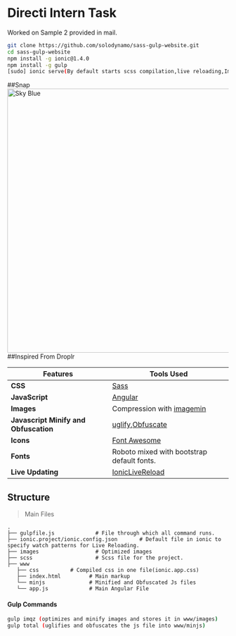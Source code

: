 # Directi Intern Task

Worked on Sample 2 provided in mail.

```bash
git clone https://github.com/solodynamo/sass-gulp-website.git
cd sass-gulp-website
npm install -g ionic@1.4.0
npm install -g gulp
[sudo] ionic serve(By default starts scss compilation,live reloading,Image Optimization,Js Uglification and Obfuscation)
```
##Snap
<img src="http://i.imgur.com/lr88L31.png" width="600" alt="Sky Blue"/>
##Inspired From
Droplr

Features | Tools Used
------ | -----
**CSS** | [Sass](http://sass-lang.com/)
**JavaScript** | [Angular](https://angularjs.org/)
**Images** | Compression with [imagemin](https://www.npmjs.com/package/gulp-imagemin)
**Javascript Minify and Obfuscation** | [uglify](https://www.npmjs.com/package/gulp-uglify),[Obfuscate](https://www.npmjs.com/package/gulp-js-obfuscator)
**Icons** | [Font Awesome](http://fontawesome.io/)
**Fonts** | Roboto mixed with bootstrap default fonts.
**Live Updating** | [IonicLiveReload](http://blog.ionic.io/live-reload-all-things-ionic-cli/)
## Structure
> Main Files

    .
    ├── gulpfile.js             # File through which all command runs.
    ├── ionic.project/ionic.config.json       # Default file in ionic to specify watch patterns for Live Reloading.
    ├── images                  # Optimized images
    ├── scss                    # Scss file for the project.
    ├── www
       ├── css          # Compiled css in one file(ionic.app.css)
       ├── index.html         # Main markup
       └── minjs              # Minified and Obfuscated Js files     
       └── app.js             # Main Angular File


#### Gulp Commands
```bash
gulp imqz (optimizes and minify images and stores it in www/images)
gulp total (uglifies and obfuscates the js file into www/minjs)
```
